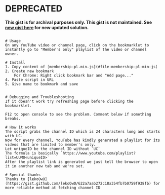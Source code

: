 # DEPRECATED
**This gist is for archival purposes only. This gist is not maintained. See [new gist here](https://gist.github.com/jogerj/b5cfd25592f3eaf89801d09819601d63) for new updated solution.**

~~~~

# Usage
On any YouTube video or channel page, click on the bookmarklet to instantly go to "Member's only" playlist of the video or channel owner.

# Install
1. Copy content of [membership-pl.min.js](#file-membership-pl-min-js)
2. Create new bookmark  
    For Chrome: Right click bookmark bar and "Add page..."
4. Paste script in URL
5. Give name to bookmark and save


# Debugging and Troubleshooting
If it doesn't work try refreshing page before clicking the bookmarklet.  

F12 to open console to see the problem. Comment below if something breaks.

# How it works
The script grabs the channel ID which is 24 characters long and starts with UC.  
Now for every channel, YouTube has kindly generated a playlist for its videos that are limited to member's only.  
Let uniqueID be the channel ID without `UC`  
The formula is basically `https://www.youtube.com/playlist?list=UUMO<uniqueID>`  
After the playlist link is generated we just tell the browser to open it in another new tab and we're set.  

# Special thanks
Thanks to [lekoOwO](https://gist.github.com/lekoOwO/622a7aab272c18a354fb7b0759f938fb) for more reliable method at fetching channel ID
~~~~